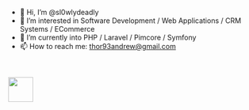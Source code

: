 - 👋 Hi, I’m @sl0wlydeadly
- 👀 I’m interested in Software Development / Web Applications / CRM Systems / ECommerce
- 🌱 I’m currently into PHP / Laravel / Pimcore / Symfony
- 📫 How to reach me: thor93andrew@gmail.com

<!---
sl0wlydeadly/sl0wlydeadly is a ✨ special ✨ repository because its `README.md` (this file) appears on your GitHub profile.
You can click the Preview link to take a look at your changes.
--->

<br>
<br>

<div><img src="https://pimcore.com/academy/certificate-validation/badge/7GSF9UA4QEDV6PJ" width="50"></div>
